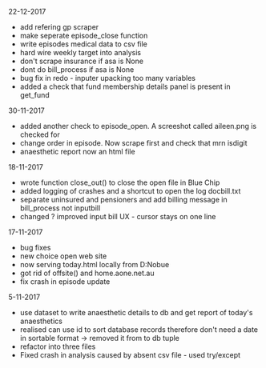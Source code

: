 22-12-2017

- add refering gp scraper
- make seperate episode_close function
- write episodes medical data to csv file
- hard wire weekly target into analysis
- don't scrape insurance if asa is None
- dont do  bill_process if asa is None
- bug fix in redo - inputer upacking too many variables
- added a check that fund membership details panel is present in get_fund


30-11-2017

- added another check to episode_open. A screeshot called aileen.png is checked for
- change order in episode. Now scrape first and check that mrn isdigit
- anaesthetic report now an html file


18-11-2017

- wrote function close_out() to close the open file in Blue Chip
- added logging of crashes and a shortcut to open the log docbill.txt
- separate uninsured and pensioners and add billing message in bill_process not inputbill
- changed ? improved input bill UX - cursor stays on one line

17-11-2017

- bug fixes
- new choice open web site
- now serving today.html locally from D:Nobue
- got rid of offsite() and home.aone.net.au
- fix crash in episode update

5-11-2017

- use dataset to write anaesthetic details to db and get report of today's anaesthetics
- realised can use id to sort database records therefore don't need a date in sortable format -> removed it from to db tuple
- refactor into three files
- Fixed crash in analysis caused by absent csv file  - used try/except
